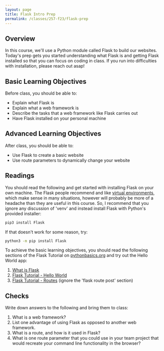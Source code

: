 ```yaml
---
layout: page
title: Flask Intro Prep
permalink: /classes/257-f23/flask-prep
---
```


## Overview
In this course, we'll use a Python module called Flask to build our websites. Today's prep gets you started understanding what Flask is and getting Flask installed so that you can focus on coding in class. If you run into difficulties with installation, please reach out asap!

## Basic Learning Objectives
Before class, you should be able to:
* Explain what Flask is
* Explain what a web framework is
* Describe the tasks that a web framework like Flask carries out
* Have Flask installed on your personal machine

## Advanced Learning Objectives
After class, you should be able to:
* Use Flask to create a basic website
* Use route parameters to dynamically change your website

## Readings
You should read the following and get started with installing Flask on your own machine. The Flask people recommend and like [virtual environments](https://docs.python.org/3/tutorial/venv.html), which make sense in many situations, however will probably be more of a headache than they are useful in this course. So, I recommend that you ignore any discussion of 'venv' and instead install Flask with Python's provided installer:

```bash
pip3 install Flask
```

If that doesn't work for some reason, try:

```bash
python3 -m pip install Flask
```

To achieve the basic learning objectives, you should read the following sections of the Flask Tutorial on [pythonbasics.org](https://pythonbasics.org/) and try out the Hello World app:

1. [What is Flask](https://pythonbasics.org/what-is-flask-python/)
2. [Flask Tutorial - Hello World](https://pythonbasics.org/flask-tutorial-hello-world/#Hello-World)
3. [Flask Tutorial - Routes](https://pythonbasics.org/flask-tutorial-routes/) (ignore the 'flask route post' section)


## Checks
Write down answers to the following and bring them to class:
1. What is a web framework?
2. List one advantage of using Flask as opposed to another web framework.
3. What is a route, and how is it used in Flask?
4. What is one route parameter that you could use in your team project that would recreate your command line functionality in the browser?
